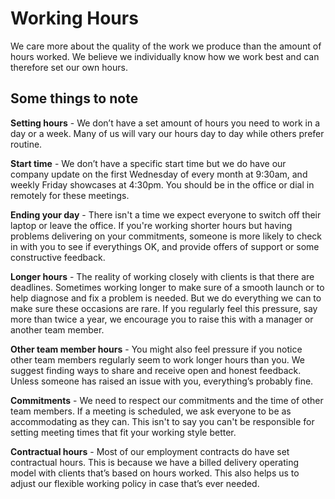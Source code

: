 # Working Hours

We care more about the quality of the work we produce than the amount of hours worked. We believe we individually know how we work best and can therefore set our own hours.

## Some things to note

**Setting hours** - We don’t have a set amount of hours you need to work in a day or a week. Many of us will vary our hours day to day while others prefer routine.

**Start time** - We don’t have a specific start time but we do have our company update on the first Wednesday of every month at 9:30am, and weekly Friday showcases at 4:30pm. You should be in the office or dial in remotely for these meetings.

**Ending your day** - There isn't a time we expect everyone to switch off their laptop or leave the office. If you're working shorter hours but having problems delivering on your commitments, someone is more likely to check in with you to see if everythings OK, and provide offers of support or some constructive feedback.

**Longer hours** - The reality of working closely with clients is that there are deadlines. Sometimes working longer to make sure of a smooth launch or to help diagnose and fix a problem is needed. But we do everything we can to make sure these occasions are rare. If you regularly feel this pressure, say more than twice a year, we encourage you to raise this with a manager or another team member.

**Other team member hours** - You might also feel pressure if you notice other team members regularly seem to work longer hours than you. We suggest finding ways to share and receive open and honest feedback. Unless someone has raised an issue with you, everything’s probably fine.

**Commitments** - We need to respect our commitments and the time of other team members. If a meeting is scheduled, we ask everyone to be as accommodating as they can. This isn't to say you can't be responsible for setting meeting times that fit your working style better.

**Contractual hours** - Most of our employment contracts do have set contractual hours. This is because we have a billed delivery operating model with clients that’s based on hours worked. This also helps us to adjust our flexible working policy in case that’s ever needed.

